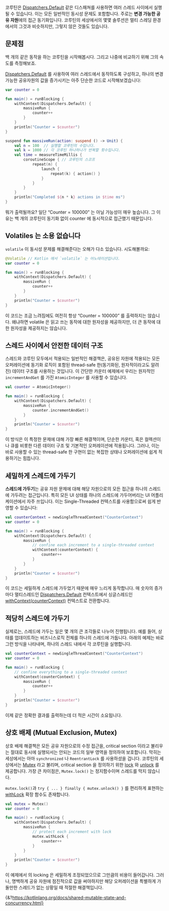 코루틴은 [Dispatchers.Default](https://kotlinlang.org/api/kotlinx.coroutines/kotlinx-coroutines-core/kotlinx.coroutines/-dispatchers/-default.html) 같은 디스패쳐를 사용하면 여러 스레드 사이에서 실행될 수 있습니다. 이는 모든 일반적인 동시성 문제도 포함합니다. 주로는 **변경 가능한 공유 자원**에의 접근 동기화입니다. 코루틴의 세상에서의 몇몇 솔루션은 멀티 스레딩 환경에서의 그것과 비슷하지만, 그렇지 않은 것들도 있습니다.

## 문제점

백 개의 같은 동작을 하는 코루틴을 시작해봅시다. 그리고 나중에 비교하기 위해 그의 속도를 측정해보죠.

[Dispatchers.Default](https://kotlinlang.org/api/kotlinx.coroutines/kotlinx-coroutines-core/kotlinx.coroutines/-dispatchers/-default.html) 를 사용하여 여러 스레드에서 동작하도록 구성하고, 하나의 변경 가능한 공유자원의 값을 증가시키는 아주 단순한 코드로 시작해보겠습니다:

```kotlin
var counter = 0

fun main() = runBlocking {
    withContext(Dispatchers.Default) {
        massiveRun {
            counter++
        }
    }
    println("Counter = $counter")
}

suspend fun massiveRun(action: suspend () -> Unit) {
    val n = 100  // 실행할 코루틴의 수입니다.
    val k = 1000 // 각 코루틴 하나하나가 반복할 횟수입니다.
    val time = measureTimeMillis {
        coroutineScope { // 코루틴의 스코프
            repeat(n) {
                launch {
                    repeat(k) { action() }
                }
            }
        }
    }
    println("Completed ${n * k} actions in $time ms")
}
```

뭐가 출력될까요? 일단 “Counter = 100000” 는 아닐 가능성이 매우 높습니다. 그 이유는 백 개의 코루틴이 동기화 없이 counter 에 동시적으로 접근했기 때문입니다.

## Volatiles 는 소용 없습니다

`volatile` 이 동시성 문제를 해결해준다는 오해가 다소 있습니다. 시도해볼까요:

```kotlin
@Volatile // Kotlin 에서 `volatile` 는 어노테이션입니다. 
var counter = 0

fun main() = runBlocking {
    withContext(Dispatchers.Default) {
        massiveRun {
            counter++
        }
    }
    println("Counter = $counter")
}
```

이 코드는 조금 느려짐에도 여전히 항상 “Counter = 100000” 를 출력하지는 않습니다. 왜냐하면 volatile 은 읽고 쓰는 동작에 대한 원자성을 제공하지만, 더 큰 동작에 대한 원자성을 제공하지는 않습니다.

## 스레드 사이에서 안전한 데이터 구조

스레드와 코루틴 모두에서 적용되는 일반적인 해결책은, 공유된 자원에 적용되는 모든 오퍼레이션에 동기화 로직이 포함된 thread-safe 한(동기화된, 원자적이라고도 알려진) 데이터 구조를 사용하는 것입니다. 이 간단한 카운터 예제에서 우리는 원자적인 `incrementAndGet` 를 가진  `AtomicInteger` 를 사용할 수 있습니다.

```kotlin
val counter = AtomicInteger()

fun main() = runBlocking {
    withContext(Dispatchers.Default) {
        massiveRun {
            counter.incrementAndGet()
        }
    }
    println("Counter = $counter")
}
```

이 방식은 이 특정한 문제에 대해 가장 빠른 해결책이며, 단순한 카운터, 혹은 컬렉션이나 큐를 비롯한 다른 데이터 구조 및 기본적인 오퍼레이션에 적용됩니다. 그러나, 이는 바로 사용할 수 있는 thread-safe 한 구현이 없는 복잡한 상태나 오퍼레이션에 쉽게 적용하기는 힘듭니다.

## 세밀하게 스레드에 가두기

**스레드에 가두기**는 공유 자원 문제에 대해 해당 자원으로의 모든 접근을 하나의 스레드에 가두려는 접근입니다. 특히 모든 UI 상태를 하나의 스레드에 가두어버리는 UI 어플리케이션에서 자주 쓰입니다. 이는 Single-Threaded 컨텍스트를 사용함으로써 쉽게 반영할 수 있습니다:

```kotlin
val counterContext = newSingleThreadContext("CounterContext")
var counter = 0

fun main() = runBlocking {
    withContext(Dispatchers.Default) {
        massiveRun {
            // confine each increment to a single-threaded context
            withContext(counterContext) {
                counter++
            }
        }
    }
    println("Counter = $counter")
}
```

이 코드는 세밀하게 스레드에 가두었기 때문에 매우 느리게 동작합니다. 매 숫자의 증가 마다 멀티스레드인 [Dispatchers.Default](https://kotlinlang.org/api/kotlinx.coroutines/kotlinx-coroutines-core/kotlinx.coroutines/-dispatchers/-default.html) 컨텍스트에서 싱글스레드인 [withContext(counterContext)](https://kotlinlang.org/api/kotlinx.coroutines/kotlinx-coroutines-core/kotlinx.coroutines/with-context.html) 컨텍스트로 전환합니다.

## 적당히 스레드에 가두기

실제로는, 스레드에 가두는 일은 몇 개의 큰 조각들로 나누어 진행됩니다. 예를 들어, 상태를 업데이트하는 비즈니스로직 전체를 하나의 스레드에 가둡니다. 아래의 예제는 바로 그런 방식을 나타내며, 하나의 스레드 내에서 각 코루틴을 실행합니다.

```kotlin
val counterContext = newSingleThreadContext("CounterContext")
var counter = 0

fun main() = runBlocking {
    // confine everything to a single-threaded context
    withContext(counterContext) {
        massiveRun {
            counter++
        }
    }
    println("Counter = $counter")
}
```

이제 같은 정확한 결과를 출력하는데 더 적은 시간이 소요됩니다.

## 상호 배제 (Mutual Exclusion, Mutex)

상호 배제 해결책은 모든 공유 자원으로의 수정 접근을, critical section 이라고 불리우는 절대로 동시에 실행되서는 안되는 코드의 일부 영역을 정의하여 보호합니다. 막히는 세상에서는 아마 `synchronized` 나 `ReentrantLock` 를 사용하셨을 겁니다. 코루틴의 세상에서는 [Mutex](https://kotlinlang.org/api/kotlinx.coroutines/kotlinx-coroutines-core/kotlinx.coroutines.sync/-mutex/index.html) 라고 불리며, critical section 을 정의하기 위한 [lock](https://kotlinlang.org/api/kotlinx.coroutines/kotlinx-coroutines-core/kotlinx.coroutines.sync/-mutex/lock.html) 와 [unlock](https://kotlinlang.org/api/kotlinx.coroutines/kotlinx-coroutines-core/kotlinx.coroutines.sync/-mutex/unlock.html) 를 제공합니다. 가장 큰 차이점은, `Mutex.lock()` 는 정지함수이며 스레드를 막지 않습니다.

`mutex.lock()`과 `try { ... } finally { mutex.unlock() }` 를 편리하게 표현하는 [withLock](https://kotlinlang.org/api/kotlinx.coroutines/kotlinx-coroutines-core/kotlinx.coroutines.sync/with-lock.html) 확장 함수도 존재합니다.

```kotlin
val mutex = Mutex()
var counter = 0

fun main() = runBlocking {
    withContext(Dispatchers.Default) {
        massiveRun {
            // protect each increment with lock
            mutex.withLock {
                counter++
            }
        }
    }
    println("Counter = $counter")
}
```

이 예제에서 의 locking 은 세밀하게 조정되었으므로 그만큼의 비용이 들어갑니다. 그러나, 명백하게 공유 자원에 점진적으로 값을 써야하지만 해당 오퍼레이션을 특별하게 가둘만한 스레드가 없는 상황일 때 적절한 해결책입니다.

{&?https://kotlinlang.org/docs/shared-mutable-state-and-concurrency.html}